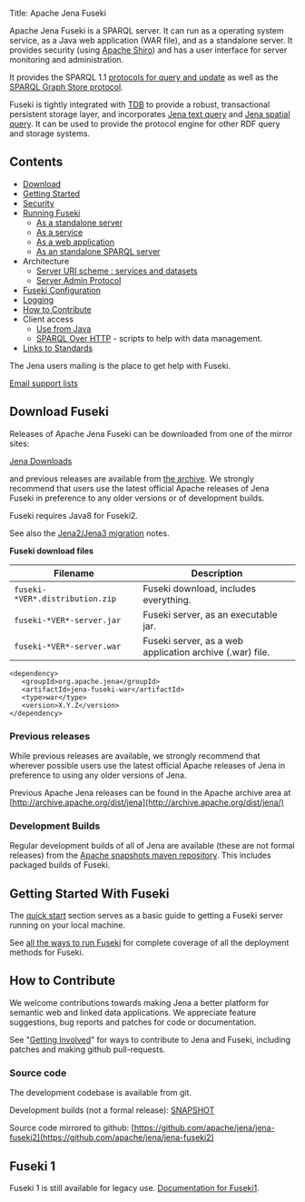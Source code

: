 Title: Apache Jena Fuseki

Apache Jena Fuseki is a SPARQL server.  It can run as a operating system
service, as a Java web application (WAR file), and as a standalone server.
It provides security (using [Apache Shiro](https://shiro.apache.org/)) and
has a user interface for server monitoring and administration.

It provides the SPARQL 1.1
[protocols for query and update](http://www.w3.org/TR/sparql11-protocol/)
as well as the
[SPARQL Graph Store protocol](http://www.w3.org/TR/sparql11-http-rdf-update/).

Fuseki is tightly integrated with [TDB](../tdb/index.html) to provide a robust,
transactional persistent storage layer, and incorporates
[Jena text query](../query/text-query.html)
and [Jena spatial query](../query/spatial-query.html).
It can be used to provide the protocol engine for other RDF query and
storage systems.

## Contents

- [Download](#download-fuseki)
- [Getting Started](#getting-started-with-fuseki)
- [Security](fuseki-security.html)
- [Running Fuseki](fuseki-run.html)
    - [As a standalone server](fuseki-run.html#fuseki-standalone-server)
    - [As a service](fuseki-run.html#fuseki-service)
    - [As a web application](fuseki-run.html#fuseki-web-application)
    - [As an standalone SPARQL server](fuseki-main.html)
- Architecture
    - [Server URI scheme : services and datasets](fuseki-data-services.html)
    - [Server Admin Protocol](fuseki-server-protocol.html)
- [Fuseki Configuration](fuseki-configuration.html)
- [Logging](fuseki-logging.html)
- [How to Contribute](#how-to-contribute)
- Client access
    - [Use from Java](../rdfconnection)
    - [SPARQL Over HTTP](soh.html) - scripts to help with data management.
- [Links to Standards](rdf-sparql-standards.html)

The Jena users mailing is the place to get help with Fuseki.

[Email support lists](/help_and_support/#email-support-lists)

## Download Fuseki

Releases of Apache Jena Fuseki can be downloaded from one of the mirror sites:

[Jena Downloads](/download)

and previous releases are available from [the archive](http://archive.apache.org/dist/jena/).
We strongly recommend that users use the latest official Apache releases of Jena Fuseki in
preference to any older versions or of development builds.

Fuseki requires Java8 for Fuseki2.

See also the [Jena2/Jena3 migration](/documentation/migrate_jena2_jena3.html) notes.

**Fuseki download files**

Filename | Description
--------- | -----------
`fuseki-*VER*.distribution.zip` | Fuseki download, includes everything.
`fuseki-*VER*-server.jar`  | Fuseki server, as an executable jar.
`fuseki-*VER*-server.war`  | Fuseki server, as a web application archive (.war) file.

    <dependency>
       <groupId>org.apache.jena</groupId>
       <artifactId>jena-fuseki-war</artifactId>
       <type>war</type>
       <version>X.Y.Z</version>
    </dependency>

### Previous releases

While previous releases are available, we strongly recommend that wherever
possible users use the latest official Apache releases of Jena in
preference to using any older versions of Jena.

Previous Apache Jena releases can be found in the Apache archive area
at [http://archive.apache.org/dist/jena](http://archive.apache.org/dist/jena/)

### Development Builds

Regular development builds of all of Jena are available (these are not
formal releases) from the
[Apache snapshots maven repository](https://repository.apache.org/snapshots/org/apache/jena).
This includes packaged builds of Fuseki.

## Getting Started With Fuseki

The [quick start](fuseki-quick-start.html) section serves as a basic
guide to getting a Fuseki server running on your local machine.  

See [all the ways to run Fuseki](fuseki-run.html) for complete coverage of all the
deployment methods for Fuseki.

## How to Contribute

We welcome contributions towards making Jena a better platform for semantic
web and linked data applications.  We appreciate feature suggestions, bug
reports and patches for code or documentation.

See "[Getting Involved](/getting_involved/index.html)" for ways to
contribute to Jena and Fuseki, including patches and making github
pull-requests.

### Source code

The development codebase is available from git.

Development builds (not a formal release):
[SNAPSHOT](https://repository.apache.org/content/repositories/snapshots/org/apache/jena/jena-fuseki/)

Source code mirrored to github:
[https://github.com/apache/jena/jena-fuseki2](https://github.com/apache/jena/jena-fuseki2)

## Fuseki 1

Fuseki 1 is still available for legacy use. 
[Documentation for Fuseki1](/documentation/serving_data/).
